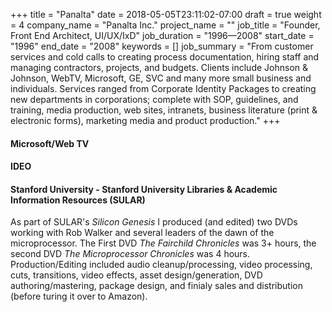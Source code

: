 +++
title = "Panalta"
date = 2018-05-05T23:11:02-07:00
draft = true
weight = 4
company_name = "Panalta Inc."
project_name = ""
job_title = "Founder, Front End Architect, UI/UX/IxD"
job_duration = "1996—2008"
start_date = "1996"
end_date = "2008"
keywords = []
job_summary = "From customer services and cold calls to creating process documentation, hiring staff and managing contractors, projects, and budgets. Clients include Johnson & Johnson, WebTV, Microsoft, GE, SVC and many more small business and individuals. Services ranged from Corporate Identity Packages to creating new departments in corporations; complete with SOP, guidelines, and training, media production, web sites, intranets, business literature (print & electronic forms), marketing media and product production."
+++



#### Microsoft/Web TV

#### IDEO


#### Stanford University - Stanford University Libraries & Academic Information Resources (SULAR)
As part of SULAR's _Silicon Genesis_ I produced (and edited) two DVDs working with Rob Walker and several leaders of the dawn of the microprocessor. The First DVD _The Fairchild Chronicles_ was 3+ hours, the second DVD _The Microprocessor Chronicles_ was 4 hours. Production/Editing included audio cleanup/processing, video processing, cuts, transitions, video effects, asset design/generation, DVD authoring/mastering, package design, and finialy sales and distribution (before turing it over to Amazon).
